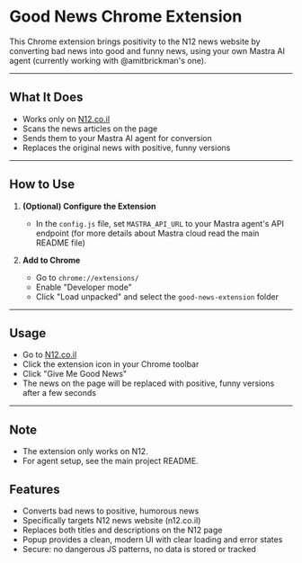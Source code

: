 # Good News Chrome Extension

This Chrome extension brings positivity to the N12 news website by converting bad news into good and funny news, using your own Mastra AI agent (currently working with @amitbrickman's one).

---

## What It Does

- Works only on [N12.co.il](https://www.n12.co.il)
- Scans the news articles on the page
- Sends them to your Mastra AI agent for conversion
- Replaces the original news with positive, funny versions

---

## How to Use

1. **(Optional) Configure the Extension**

   - In the `config.js` file, set `MASTRA_API_URL` to your Mastra agent's API endpoint (for more details about Mastra cloud read the main README file)

2. **Add to Chrome**
   - Go to `chrome://extensions/`
   - Enable "Developer mode"
   - Click "Load unpacked" and select the `good-news-extension` folder

---

## Usage

- Go to [N12.co.il](https://www.n12.co.il)
- Click the extension icon in your Chrome toolbar
- Click "Give Me Good News"
- The news on the page will be replaced with positive, funny versions after a few seconds

---

## Note

- The extension only works on N12.
- For agent setup, see the main project README.

## Features

- Converts bad news to positive, humorous news
- Specifically targets N12 news website (n12.co.il)
- Replaces both titles and descriptions on the N12 page
- Popup provides a clean, modern UI with clear loading and error states
- Secure: no dangerous JS patterns, no data is stored or tracked
